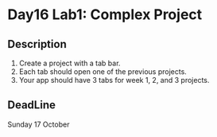 # Day16 Lab1: Complex Project

## Description
1. Create a project with a tab bar.
2. Each tab should open one of the previous projects.
3. Your app should have 3 tabs for week 1, 2, and 3 projects.

## DeadLine 
Sunday 17 October
